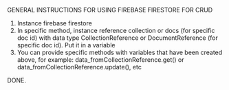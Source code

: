GENERAL INSTRUCTIONS FOR USING FIREBASE FIRESTORE FOR CRUD

1. Instance firebase firestore
2. In specific method, instance reference collection or docs (for specific doc id) with data type    CollectionReference or DocumentReference (for specific doc id). Put it in a variable
3. You can provide specific methods with variables that have been created above, for example: data_fromCollectionReference.get() or data_fromCollectionReference.update(), etc

DONE.
